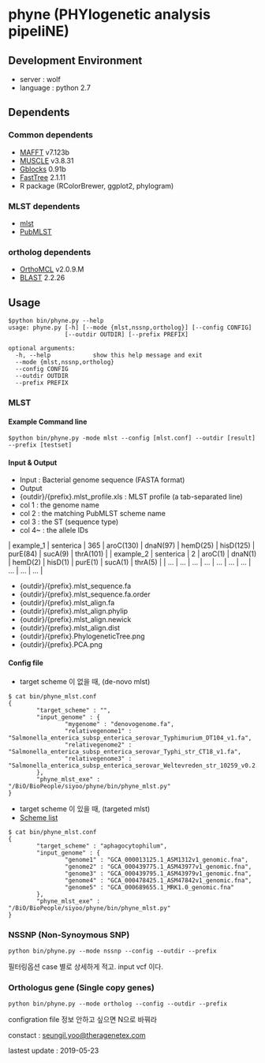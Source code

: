 # phyne (PHYlogenetic analysis pipeliNE)

## Development Environment
 - server : wolf
 - language : python 2.7

## Dependents

### Common dependents
 - [MAFFT](http://mafft.cbrc.jp/alignment/software) v7.123b
 - [MUSCLE](http://www.drive5.com/muscle) v3.8.31
 - [Gblocks](http://molevol.cmima.csic.es/castresana/Gblocks/Gblocks_documentation.html) 0.91b
 - [FastTree](http://www.microbesonline.org/fasttree/) 2.1.11
 - R package (RColorBrewer, ggplot2, phylogram)

### MLST dependents
 - [mlst](https://github.com/tseemann/mlst)
 - [PubMLST](https://pubmlst.org/general.shtml)

### ortholog dependents
 - [OrthoMCL](https://orthomcl.org/orthomcl/) v2.0.9.M
 - [BLAST](https://blast.ncbi.nlm.nih.gov/Blast.cgi) 2.2.26

## Usage

```
$python bin/phyne.py --help
usage: phyne.py [-h] [--mode {mlst,nssnp,ortholog}] [--config CONFIG]
                [--outdir OUTDIR] [--prefix PREFIX]

optional arguments:
  -h, --help            show this help message and exit
  --mode {mlst,nssnp,ortholog}
  --config CONFIG
  --outdir OUTDIR
  --prefix PREFIX
```


### MLST

#### Example Command line
```
$python bin/phyne.py -mode mlst --config [mlst.conf] --outdir [result] --prefix [testset]
```

#### Input & Output
- Input : Bacterial genome sequence (FASTA format)
- Output
 - {outdir}/{prefix}.mlst_profile.xls : MLST profile (a tab-separated line)
 - col 1 : the genome name
 - col 2 : the matching PubMLST scheme name
 - col 3 : the ST (sequence type)
 - col 4~ : the allele IDs

| example_1 | senterica | 365 | aroC(130) | dnaN(97) | hemD(25) | hisD(125) | purE(84) | sucA(9) | thrA(101) |
| example_2 | senterica | 2 | aroC(1) | dnaN(1) | hemD(2) | hisD(1) | purE(1) | sucA(1) | thrA(5) |
| ... | ... | ... | ... | ... | ... | ... | ... | ... | ... |


 - {outdir}/{prefix}.mlst_sequence.fa
 - {outdir}/{prefix}.mlst_sequence.fa.order
 - {outdir}/{prefix}.mlst_align.fa
 - {outdir}/{prefix}.mlst_align.phylip
 - {outdir}/{prefix}.mlst_align.newick
 - {outdir}/{prefix}.mlst_align.dist
 - {outdir}/{prefix}.PhylogeneticTree.png
 - {outdir}/{prefix}.PCA.png


#### Config file

- target scheme 이 없을 때, (de-novo mlst)

```
$ cat bin/phyne_mlst.conf
{
        "target_scheme" : "",
        "input_genome" : {
                "mygenome" : "denovogenome.fa",
                "relativegenome1" : "Salmonella_enterica_subsp_enterica_serovar_Typhimurium_DT104_v1.fa",
                "relativegenome2" : "Salmonella_enterica_subsp_enterica_serovar_Typhi_str_CT18_v1.fa",
                "relativegenome3" : "Salmonella_enterica_subsp_enterica_serovar_Weltevreden_str_10259_v0.2.fa"
        },
        "phyne_mlst_exe" : "/BiO/BioPeople/siyoo/phyne/bin/phyne_mlst.py"
}
```

- target scheme 이 있을 때, (targeted mlst)
 - [Scheme list](https://pubmlst.org/data/dbases.xml)
 
```
$ cat bin/phyne_mlst.conf
{
        "target_scheme" : "aphagocytophilum",
        "input_genome" : {
                "genome1" : "GCA_000013125.1_ASM1312v1_genomic.fna",
                "genome2" : "GCA_000439775.1_ASM43977v1_genomic.fna",
                "genome3" : "GCA_000439795.1_ASM43979v1_genomic.fna",
                "genome4" : "GCA_000478425.1_ASM47842v1_genomic.fna",
                "genome5" : "GCA_000689655.1_MRK1.0_genomic.fna"
        },
        "phyne_mlst_exe" : "/BiO/BioPeople/siyoo/phyne/bin/phyne_mlst.py"
}
```



### NSSNP (Non-Synoymous SNP)

```
python bin/phyne.py --mode nssnp --config --outdir --prefix
```

필터링옵션 case 별로 상세하게 적고.
input vcf 이다.

### Orthologus gene (Single copy genes)

```
python bin/phyne.py --mode ortholog --config --outdir --prefix
```

configration file 정보
안하고 싶으면 N으로 바꿔라 



constact : seungil.yoo@theragenetex.com

lastest update : 2019-05-23